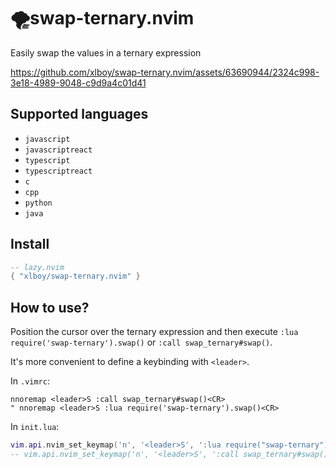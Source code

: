 # 🌪️swap-ternary.nvim

Easily swap the values in a ternary expression

https://github.com/xlboy/swap-ternary.nvim/assets/63690944/2324c998-3e18-4989-9048-c9d9a4c01d41

## Supported languages

- `javascript`
- `javascriptreact`
- `typescript`
- `typescriptreact`
- `c`
- `cpp`
- `python`
- `java`

## Install

```lua
-- lazy.nvim
{ "xlboy/swap-ternary.nvim" }
```

## How to use?

Position the cursor over the ternary expression and then execute `:lua require('swap-ternary').swap()` or `:call swap_ternary#swap()`.

It's more convenient to define a keybinding with `<leader>`.

In `.vimrc`:

```vim
nnoremap <leader>S :call swap_ternary#swap()<CR>
" nnoremap <leader>S :lua require('swap-ternary').swap()<CR>
```

In `init.lua`:

```lua
vim.api.nvim_set_keymap('n', '<leader>S', ':lua require("swap-ternary").swap()<CR>', { noremap = true, silent = true })
-- vim.api.nvim_set_keymap('n', '<leader>S', ':call swap_ternary#swap()<CR>', { noremap = true, silent = true })
```
